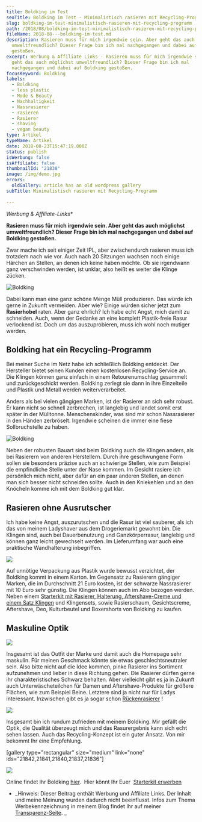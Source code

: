 ```yaml
---
title: Boldking im Test
seoTitle: Boldking im Test - Minimalistisch rasieren mit Recycling-Programm
slug: boldking-im-test-minimalistisch-rasieren-mit-recycling-programm
path: /2018/08/boldking-im-test-minimalistisch-rasieren-mit-recycling-programm/
fileName: 2018-08---boldking-im-test.md
description: Rasieren muss für mich irgendwie sein. Aber geht das auch möglichst
  umweltfreundlich? Dieser Frage bin ich mal nachgegangen und dabei auf Boldking
  gestoßen.
excerpt: Werbung & Affiliate Links - Rasieren muss für mich irgendwie sein. Aber
  geht das auch möglichst umweltfreundlich? Dieser Frage bin ich mal
  nachgegangen und dabei auf Boldking gestoßen.
focusKeyword: Boldking
labels:
  - Boldking
  - less plastic
  - Mode & Beauty
  - Nachhaltigkeit
  - Nassrasierer
  - rasieren
  - Rasierer
  - shaving
  - vegan beauty
type: Artikel
typeName: Artikel
date: 2018-08-23T15:47:19.000Z
status: publish
isWerbung: false
isAffiliate: false
thumbnailId: "21838"
image: /img/demo.jpg
errors:
  oldGallery: article has an old wordpress gallery
subTitle: Minimalistisch rasieren mit Recycling-Programm
  
---
```


_Werbung &amp; Affiliate-Links\*_

**Rasieren muss für mich irgendwie sein. Aber geht das auch möglichst
umweltfreundlich? Dieser Frage bin ich mal nachgegangen und dabei auf Boldking
gestoßen.**

Zwar mache ich seit einiger Zeit IPL, aber zwischendurch rasieren muss ich
trotzdem nach wie vor. Auch nach 20 Sitzungen wachsen noch einige Härchen an
Stellen, an denen ich keine haben möchte. Ob sie irgendwann ganz verschwinden
werden, ist unklar, also heißt es weiter die Klinge zücken.

![Boldking](http://cardamonchai.com/wp-content/uploads/2018/08/44172030492_21724b3653_z-400x300.jpg)

Dabei kann man eine ganz schöne Menge Müll produzieren. Das würde ich gerne in
Zukunft vermeiden. Aber wie? Einige würden sicher jetzt zum  **Rasierhobel**
raten. Aber ganz ehrlich? Ich habe echt Angst, mich damit zu schneiden. Auch,
wenn der Gedanke an eine komplett Plastik-freie Rasur verlockend ist. Doch um
das auszuprobieren, muss ich wohl noch mutiger werden.

## Boldking hat ein Recycling-Programm

Bei meiner Suche im Netz habe ich schließlich Boldking entdeckt. Der Hersteller
bietet seinen Kunden einen kostenlosen Recycling-Service an. Die Klingen können
ganz einfach in einem Retourenumschlag gesammelt und zurückgeschickt werden.
Boldking zerlegt sie dann in ihre Einzelteile und Plastik und Metall werden
weiterverarbeitet.

Anders als bei vielen gängigen Marken, ist der Rasierer an sich sehr robust. Er
kann nicht so schnell zerbrechen, ist langlebig und landet somit erst später in
der Mülltonne. Menschenskinder, was sind mir schon Nassrasierer in den Händen
zerbröselt. Irgendwie scheinen die immer eine fiese Sollbruchstelle zu haben.

![Boldking](http://cardamonchai.com/wp-content/uploads/2018/08/42412405780_2a81ba5a51_z-400x300.jpg)

Neben der robusten Bauart sind beim Boldking auch die Klingen anders, als bei
Rasierern von anderen Herstellern. Durch ihre geschwungene Form sollen sie
besonders präzise auch an schwierige Stellen, wie zum Beispiel die empfindliche
Stelle unter der Nase kommen. Im Gesicht rasiere ich persönlich mich nicht, aber
dafür an ein paar anderen Stellen, an denen man sich besser nicht schneiden
sollte. Auch in den Kniekehlen und an den Knöcheln komme ich mit dem Boldking
gut klar.

## Rasieren ohne Ausrutscher

Ich habe keine Angst, auszurutschen und die Rasur ist viel sauberer, als ich das
von meinem Ladyshaver aus dem Drogeriemarkt gewohnt bin. Die Klingen sind, auch
bei Dauerbenutzung und Ganzkörperrasur, langlebig und können ganz leicht
gewechselt werden. Im Lieferumfang war auch eine praktische Wandhalterung
inbegriffen.

![](//ir-de.amazon-adsystem.com/e/ir?t=cardamonchai-21&l=am2&o=3&a=B076PQLT7X)

Auf unnötige Verpackung aus Plastik wurde bewusst verzichtet, der Boldking kommt
in einem Karton. Im Gegensatz zu Rasierern gängiger Marken, die im Durchschnitt
21 Euro kosten, ist der schwarze Nassrasierer mit 10 Euro sehr günstig. Die
Klingen können auch im Abo bezogen werden. Neben einem
[Starterkit mit Rasierer, Halterung, Aftershave-Creme und einem Satz Klingen](https://www.amazon.de/gp/product/B076PQLT7X/ref=as_li_tl?ie=UTF8&camp=1638&creative=6742&creativeASIN=B076PQLT7X&linkCode=as2&tag=cardamonchai-21&linkId=07c9932854231dbbe6a74e3114cbc066)
und Klingensets, sowie Rasierschaum, Gesichtscreme, Aftershave, Deo,
Kulturbeutel und Boxershorts von Boldking zu kaufen.

## Maskuline Optik

![](https://www.adcell.de/promotion/view/promoId/173067/slotId/80259)

Insgesamt ist das Outfit der Marke und damit auch die Homepage sehr maskulin.
Für meinen Geschmack könnte sie etwas geschlechtsneutraler sein. Also bitte
nicht auf die Idee kommen, pinke Rasierer ins Sortiment aufzunehmen und lieber
in diese Richtung gehen. Die Rasierer dürfen gerne ihr charakteristisches
Schwarz behalten. Aber vielleicht gibt es ja in Zukunft auch Unterwäscheteilchen
für Damen und Aftershave-Produkte für größere Flächen, wie zum Beispiel Beine.
Letztere sind ja nicht nur für Ladys interessant. Inzwischen gibt es ja sogar
schon
[Rückenrasierer](https://www.adcell.de/promotion/click/promoId/173067/slotId/80259)
!

![](//ir-de.amazon-adsystem.com/e/ir?t=cardamonchai-21&l=am2&o=3&a=B076Q7C4LD)

Insgesamt bin ich rundum zufrieden mit meinem Boldking. Mir gefällt die Optik,
die Qualität überzeugt mich und das Rasurergebnis kann sich echt sehen lassen.
Auch das Recycling-Konzept ist ein guter Ansatz. Von mir bekommt Ihr eine
Empfehlung.

[gallery type="rectangular" size="medium" link="none"
ids="21842,21841,21840,21837,21836"]

![](//ir-de.amazon-adsystem.com/e/ir?t=cardamonchai-21&l=am2&o=3&a=B076PQLT7X)

Online findet Ihr Boldking
[hier](https://www.boldking.com/de?gclid=CjwKCAjwtvnbBRA5EiwAcRvnpnM0kMcWhsOzkva7IMEGUq7_mFi7JN46rYs9KL9Sy4NYs8tj7JEMjBoC3hoQAvD_BwE).
 Hier könnt Ihr Euer 
[Starterkit erwerben](https://www.amazon.de/gp/product/B076PQLT7X/ref=as_li_tl?ie=UTF8&camp=1638&creative=6742&creativeASIN=B076PQLT7X&linkCode=as2&tag=cardamonchai-21&linkId=07c9932854231dbbe6a74e3114cbc066)

- _Hinweis: Dieser Beitrag enthält Werbung und Affiliate Links. Der Inhalt und
  meine Meinung wurden dadurch nicht beeinflusst. Infos zum Thema
  Werbekennzeichnung in meinem Blog findet Ihr auf meiner
  [Transparenz-Seite](/werbung/). _

  